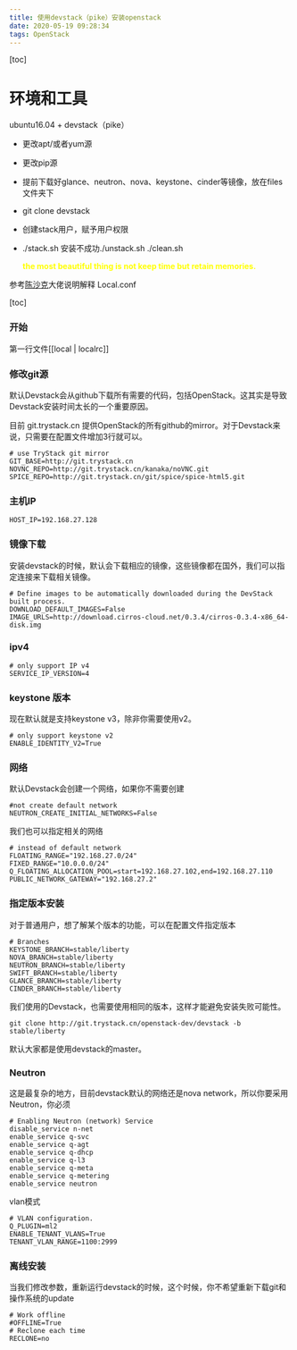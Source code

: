 ```yaml
---
title: 使用devstack（pike）安装openstack
date: 2020-05-19 09:28:34
tags: OpenStack
---
```




[toc]



# 环境和工具

ubuntu16.04 + devstack（pike）







- 更改apt/或者yum源

- 更改pip源

- 提前下载好glance、neutron、nova、keystone、cinder等镜像，放在files文件夹下

- git clone devstack

- 创建stack用户，赋予用户权限

- ./stack.sh 安装不成功./unstack.sh ./clean.sh

  

  **<font color=yellow>the most beautiful thing is not keep time but retain memories.</font>**

参考[陈沙克](http://www.chenshake.com/local-conf-devstack-profile-parameter-description/)大佬说明解释 Local.conf

[toc]

### 开始

第一行文件[[local | localrc]]

### 修改git源

默认Devstack会从github下载所有需要的代码，包括OpenStack。这其实是导致Devstack安装时间太长的一个重要原因。

目前 git.trystack.cn 提供OpenStack的所有github的mirror。对于Devstack来说，只需要在配置文件增加3行就可以。

```shell
# use TryStack git mirror
GIT_BASE=http://git.trystack.cn
NOVNC_REPO=http://git.trystack.cn/kanaka/noVNC.git
SPICE_REPO=http://git.trystack.cn/git/spice/spice-html5.git
```

### 主机IP

```shell
HOST_IP=192.168.27.128
```

### 镜像下载

安装devstack的时候，默认会下载相应的镜像，这些镜像都在国外，我们可以指定连接来下载相关镜像。

```shell
# Define images to be automatically downloaded during the DevStack built process.
DOWNLOAD_DEFAULT_IMAGES=False
IMAGE_URLS=http://download.cirros-cloud.net/0.3.4/cirros-0.3.4-x86_64-disk.img
```

### ipv4

```shell
# only support IP v4
SERVICE_IP_VERSION=4
```

### keystone 版本

现在默认就是支持keystone v3，除非你需要使用v2。

```shell
# only support keystone v2
ENABLE_IDENTITY_V2=True
```

### 网络

默认Devstack会创建一个网络，如果你不需要创建

```shell
#not create default network
NEUTRON_CREATE_INITIAL_NETWORKS=False
```

我们也可以指定相关的网络

```shell
# instead of default network
FLOATING_RANGE="192.168.27.0/24"
FIXED_RANGE="10.0.0.0/24"
Q_FLOATING_ALLOCATION_POOL=start=192.168.27.102,end=192.168.27.110
PUBLIC_NETWORK_GATEWAY="192.168.27.2"
```

### 指定版本安装

对于普通用户，想了解某个版本的功能，可以在配置文件指定版本

```shell
# Branches
KEYSTONE_BRANCH=stable/liberty
NOVA_BRANCH=stable/liberty
NEUTRON_BRANCH=stable/liberty
SWIFT_BRANCH=stable/liberty
GLANCE_BRANCH=stable/liberty
CINDER_BRANCH=stable/liberty
```

我们使用的Devstack，也需要使用相同的版本，这样才能避免安装失败可能性。

```shell
git clone http://git.trystack.cn/openstack-dev/devstack -b stable/liberty
```

默认大家都是使用devstack的master。

### Neutron

这是最复杂的地方，目前devstack默认的网络还是nova network，所以你要采用Neutron，你必须

```shell
# Enabling Neutron (network) Service
disable_service n-net
enable_service q-svc
enable_service q-agt
enable_service q-dhcp
enable_service q-l3
enable_service q-meta
enable_service q-metering
enable_service neutron
```

vlan模式

```shell
# VLAN configuration.
Q_PLUGIN=ml2
ENABLE_TENANT_VLANS=True
TENANT_VLAN_RANGE=1100:2999
```

### 离线安装

当我们修改参数，重新运行devstack的时候，这个时候，你不希望重新下载git和操作系统的update

```shell
# Work offline
#OFFLINE=True
# Reclone each time
RECLONE=no
```

